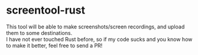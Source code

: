 # screentool-rust
This tool will be able to make screenshots/screen recordings, and upload them to some destinations.  
I have not ever touched Rust before, so if my code sucks and you know how to make it better, feel free to send a PR!
